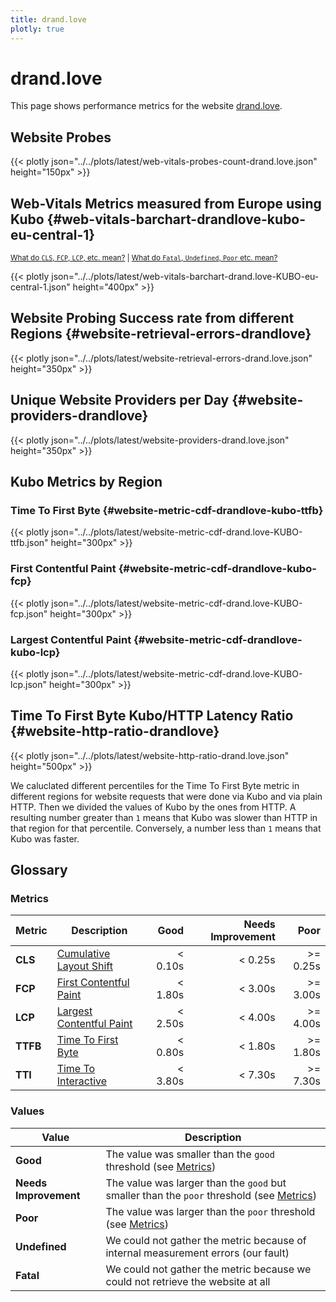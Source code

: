 ```yaml
---
title: drand.love
plotly: true
---
```


# drand.love

This page shows performance metrics for the
website [drand.love](https://drand.love).

## Website Probes

{{< plotly json="../../plots/latest/web-vitals-probes-count-drand.love.json" height="150px" >}}

## Web-Vitals Metrics measured from Europe using Kubo {#web-vitals-barchart-drandlove-kubo-eu-central-1}

<small>[What do `CLS`, `FCP`, `LCP`, etc. mean?](#metrics) | [What do `Fatal`, `Undefined`, `Poor` etc. mean?](#values)</small>

{{< plotly json="../../plots/latest/web-vitals-barchart-drand.love-KUBO-eu-central-1.json" height="400px" >}}

## Website Probing Success rate from different Regions {#website-retrieval-errors-drandlove}

{{< plotly json="../../plots/latest/website-retrieval-errors-drand.love.json" height="350px" >}}

## Unique Website Providers per Day {#website-providers-drandlove}

{{< plotly json="../../plots/latest/website-providers-drand.love.json" height="350px" >}}

## Kubo Metrics by Region

### Time To First Byte {#website-metric-cdf-drandlove-kubo-ttfb}

{{< plotly json="../../plots/latest/website-metric-cdf-drand.love-KUBO-ttfb.json" height="300px" >}}

### First Contentful Paint {#website-metric-cdf-drandlove-kubo-fcp}

{{< plotly json="../../plots/latest/website-metric-cdf-drand.love-KUBO-fcp.json" height="300px" >}}

### Largest Contentful Paint {#website-metric-cdf-drandlove-kubo-lcp}

{{< plotly json="../../plots/latest/website-metric-cdf-drand.love-KUBO-lcp.json" height="300px" >}}

## Time To First Byte Kubo/HTTP Latency Ratio {#website-http-ratio-drandlove}

{{< plotly json="../../plots/latest/website-http-ratio-drand.love.json" height="500px" >}}

We caluclated different percentiles for the Time To First Byte metric in different regions for website requests that were done via Kubo and via plain HTTP.
Then we divided the values of Kubo by the ones from HTTP. A resulting number greater than `1` means that Kubo was slower than HTTP in that region for that percentile.
Conversely, a number less than `1` means that Kubo was faster.

## Glossary

### Metrics

| Metric   | Description                                                                                 |    Good | Needs Improvement |     Poor |
|----------|---------------------------------------------------------------------------------------------|--------:|------------------:|---------:|
| **CLS**  | [Cumulative Layout Shift](https://web.dev/cls/)                                             | < 0.10s |           < 0.25s | >= 0.25s |
| **FCP**  | [First Contentful Paint](https://web.dev/fcp/)                                              | < 1.80s |           < 3.00s | >= 3.00s |
| **LCP**  | [Largest Contentful Paint](https://web.dev/lcp/)                                            | < 2.50s |           < 4.00s | >= 4.00s |
| **TTFB** | [Time To First Byte](https://web.dev/ttfb/)                                                 | < 0.80s |           < 1.80s | >= 1.80s |
| **TTI**  | [Time To Interactive](https://developer.chrome.com/docs/lighthouse/performance/interactive) | < 3.80s |           < 7.30s | >= 7.30s |

### Values

| Value                 | Description                                                                                          |
|-----------------------|------------------------------------------------------------------------------------------------------|
| **Good**              | The value was smaller than the `good` threshold (see [Metrics](#metrics))                            |
| **Needs Improvement** | The value was larger than the `good` but smaller than the `poor` threshold (see [Metrics](#metrics)) |
| **Poor**              | The value was larger than the `poor` threshold (see [Metrics](#metrics))                             |
| **Undefined**         | We could not gather the metric because of internal measurement errors (our fault)                    |
| **Fatal**             | We could not gather the metric because we could not retrieve the website at all                      |
